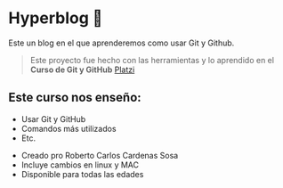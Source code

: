 # Hyperblog 🫣

Este un blog en el que aprenderemos como usar Git y Github.

> Este proyecto fue hecho con las herramientas y lo aprendido en el **Curso de Git y GitHub** [Platzi](https://platzi.com/clases/1557-git-github/19977-readmemd-es-una-excelente-practica/) 

## Este curso nos enseño:
- Usar Git y GitHub
- Comandos más utilizados
- Etc.
 
* Creado pro Roberto Carlos Cardenas Sosa
* Incluye cambios en linux y MAC
* Disponible para todas las edades